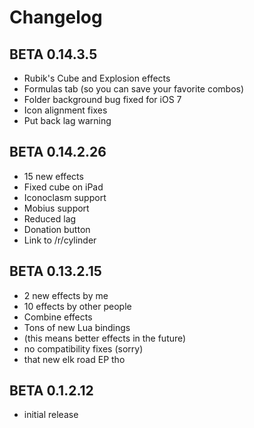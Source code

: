 # Changelog

## BETA 0.14.3.5

* Rubik's Cube and Explosion effects
* Formulas tab (so you can save your favorite combos)
* Folder background bug fixed for iOS 7
* Icon alignment fixes
* Put back lag warning

## BETA 0.14.2.26

* 15 new effects
* Fixed cube on iPad
* Iconoclasm support
* Mobius support
* Reduced lag
* Donation button
* Link to /r/cylinder

## BETA 0.13.2.15

* 2 new effects by me
* 10 effects by other people
* Combine effects
* Tons of new Lua bindings
* (this means better effects in the future)
* no compatibility fixes (sorry)
* that new elk road EP tho

## BETA 0.1.2.12

* initial release
